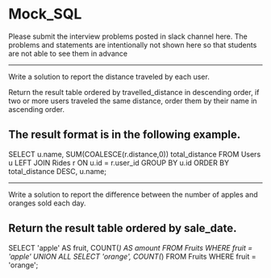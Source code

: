 # Mock_SQL

Please submit the interview problems posted in slack channel here. The problems and statements are intentionally not shown here so that students are not able to see them in advance 


-----------------------------------------------------------------------
Write a solution to report the distance traveled by each user.

Return the result table ordered by travelled_distance in descending order, if two or more users traveled the same distance, order them by their name in ascending order.

The result format is in the following example.
-------------------------------------------------------
SELECT u.name, SUM(COALESCE(r.distance,0)) total_distance
FROM Users u LEFT JOIN Rides r ON u.id = r.user_id
GROUP BY u.id
ORDER BY total_distance DESC, u.name;




---------------------------------------------------------------------------------------------
Write a solution to report the difference between the number of apples and oranges sold each day.

Return the result table ordered by sale_date.
---------------------------------------------------------------------------------------------


SELECT 'apple' AS fruit, COUNT(*) AS amount FROM Fruits WHERE fruit = 'apple'
UNION ALL
SELECT 'orange', COUNT(*) FROM Fruits WHERE fruit = 'orange';

